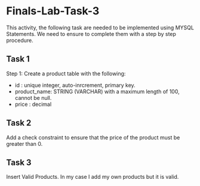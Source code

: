 # Finals-Lab-Task-3

This activity, the following task are needed to be implemented using MYSQL Statements. We need to ensure to complete them with a step by step procedure.

## Task 1

Step 1: Create a product table with the following:
 - id : unique integer, auto-inrcrement, primary key.
 - product_name: STRING (VARCHAR) with a maximum length of 100, cannot be null.
 - price : decimal

## Task 2

Add a check constraint to ensure that the price of the product must be greater than 0.

## Task 3

Insert Valid Products. In my case I add my own products but it is valid.

